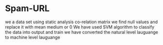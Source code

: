 # Spam-URL

we a data set using static analysis co-relation matrix we find null values and replace it with mean medium or 0
We have used SVM algorithm to classify the data into output and train
we have converted the natural level lauguange to machine level lauguange
